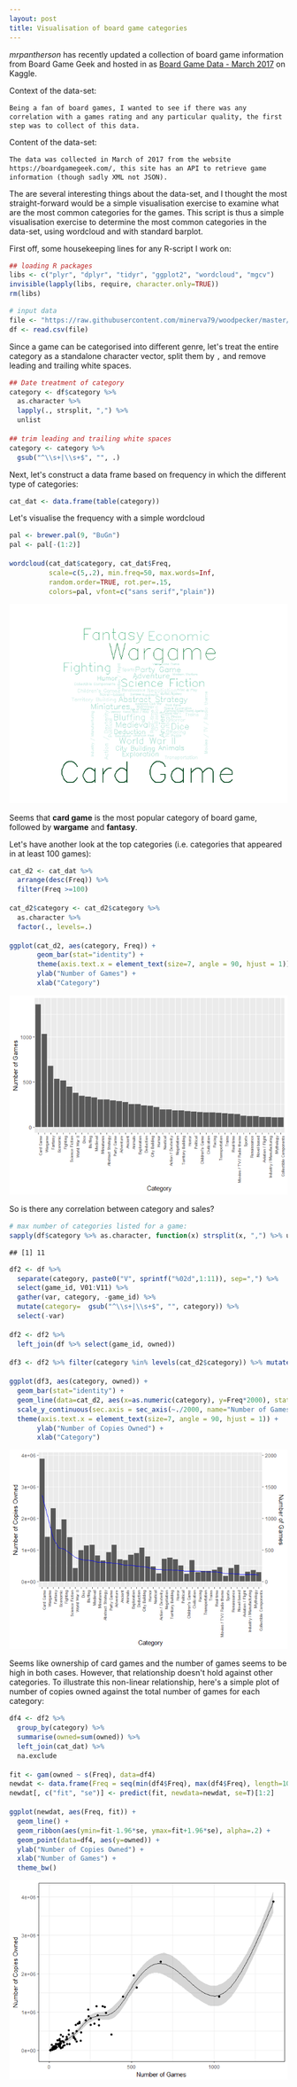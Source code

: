 ```yaml
---
layout: post
title: Visualisation of board game categories
---
```


*mrpantherson* has recently updated a collection of board game information from Board Game Geek and hosted in as [Board Game Data - March 2017](https://www.kaggle.com/mrpantherson/board-game-data) on Kaggle.

Context of the data-set:

    Being a fan of board games, I wanted to see if there was any correlation with a games rating and any particular quality, the first step was to collect of this data.

Content of the data-set:

    The data was collected in March of 2017 from the website https://boardgamegeek.com/, this site has an API to retrieve game information (though sadly XML not JSON).

The are several interesting things about the data-set, and I thought the most straight-forward would be a simple visualisation exercise to examine what are the most common categories for the games. This script is thus a simple visualisation exercise to determine the most common categories in the data-set, using wordcloud and with standard barplot.

First off, some housekeeping lines for any R-script I work on:

``` r
## loading R packages
libs <- c("plyr", "dplyr", "tidyr", "ggplot2", "wordcloud", "mgcv")
invisible(lapply(libs, require, character.only=TRUE))
rm(libs)
```

``` r
# input data
file <- "https://raw.githubusercontent.com/minerva79/woodpecker/master/data/bgg_db_2017_04.csv"
df <- read.csv(file)
```

Since a game can be categorised into different genre, let's treat the entire category as a standalone character vector, split them by `,` and remove leading and trailing white spaces.

``` r
## Date treatment of category
category <- df$category %>%
  as.character %>%
  lapply(., strsplit, ",") %>%
  unlist

## trim leading and trailing white spaces
category <- category %>%
  gsub("^\\s+|\\s+$", "", .)
```

Next, let's construct a data frame based on frequency in which the different type of categories:

``` r
cat_dat <- data.frame(table(category))
```

Let's visualise the frequency with a simple wordcloud

``` r
pal <- brewer.pal(9, "BuGn")
pal <- pal[-(1:2)]

wordcloud(cat_dat$category, cat_dat$Freq,
          scale=c(5,.2), min.freq=50, max.words=Inf,
          random.order=TRUE, rot.per=.15,
          colors=pal, vfont=c("sans serif","plain"))
```

![Files in working directory](/images/20170429/wordcloud-1.png)

Seems that **card game** is the most popular category of board game, followed by **wargame** and **fantasy**.

Let's have another look at the top categories (i.e. categories that appeared in at least 100 games):

``` r
cat_d2 <- cat_dat %>%
  arrange(desc(Freq)) %>%
  filter(Freq >=100)

cat_d2$category <- cat_d2$category %>%
  as.character %>%
  factor(., levels=.)

ggplot(cat_d2, aes(category, Freq)) +
       geom_bar(stat="identity") +
       theme(axis.text.x = element_text(size=7, angle = 90, hjust = 1)) +
       ylab("Number of Games") +
       xlab("Category")
```

![Files in working directory](/images/20170429/barplot-1.png)

So is there any correlation between category and sales?

``` r
# max number of categories listed for a game:
sapply(df$category %>% as.character, function(x) strsplit(x, ",") %>% unlist %>% length) %>% max
```

    ## [1] 11

``` r
df2 <- df %>%
  separate(category, paste0("V", sprintf("%02d",1:11)), sep=",") %>%
  select(game_id, V01:V11) %>%
  gather(var, category, -game_id) %>%
  mutate(category=  gsub("^\\s+|\\s+$", "", category)) %>%
  select(-var)

df2 <- df2 %>%
  left_join(df %>% select(game_id, owned))

df3 <- df2 %>% filter(category %in% levels(cat_d2$category)) %>% mutate(category = factor(category, levels=levels(cat_d2$category)))

ggplot(df3, aes(category, owned)) +
  geom_bar(stat="identity") +
  geom_line(data=cat_d2, aes(x=as.numeric(category), y=Freq*2000), stat="identity", colour="blue") +
  scale_y_continuous(sec.axis = sec_axis(~./2000, name="Number of Games")) +
  theme(axis.text.x = element_text(size=7, angle = 90, hjust = 1)) +
       ylab("Number of Copies Owned") +
       xlab("Category")
```

![Files in working directory](/images/20170429/data_treatment_2-1.png)

Seems like ownership of card games and the number of games seems to be high in both cases. However, that relationship doesn't hold against other categories. To illustrate this non-linear relationship, here's a simple plot of number of copies owned against the total number of games for each category:

``` r
df4 <- df2 %>%
  group_by(category) %>%
  summarise(owned=sum(owned)) %>%
  left_join(cat_dat) %>%
  na.exclude

fit <- gam(owned ~ s(Freq), data=df4)
newdat <- data.frame(Freq = seq(min(df4$Freq), max(df4$Freq), length=100))
newdat[, c("fit", "se")] <- predict(fit, newdata=newdat, se=T)[1:2]

ggplot(newdat, aes(Freq, fit)) +
  geom_line() +
  geom_ribbon(aes(ymin=fit-1.96*se, ymax=fit+1.96*se), alpha=.2) +
  geom_point(data=df4, aes(y=owned)) +
  ylab("Number of Copies Owned") +
  xlab("Number of Games") +
  theme_bw()
```

![Files in working directory](/images/20170429/gamplot-1.png)
